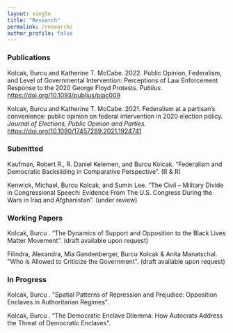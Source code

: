 ```yaml
---
layout: single
title: "Research"
permalink: /research/
author_profile: false
---
```


### Publications

Kolcak, Burcu and Katherine T. McCabe. 2022. Public Opinion, Federalism, and Level of Governmental Intervention: Perceptions of Law Enforcement Response to the 2020 George Floyd Protests. <i> Publius. </i> https://doi.org/10.1093/publius/pjac009

Kolcak, Burcu and Katherine T. McCabe. 2021. Federalism at a partisan’s convenience: public opinion on federal intervention in 2020 election policy. <i> Journal of Elections, Public Opinion and Parties. </i> https://doi.org/10.1080/17457289.2021.1924741

### Submitted 

Kaufman, Robert  R., R. Daniel  Kelemen,  and  Burcu  Kolcak. “Federalism and Democratic Backsliding in Comparative Perspective”. (R & R)

Kenwick, Michael, Burcu  Kolcak,  and  Sumin  Lee. “The  Civil – Military Divide in Congressional Speech:  Evidence From The U.S. Congress During the Wars in Iraq and Afghanistan”. (under review)

### Working Papers

Kolcak, Burcu . “The Dynamics of Support and Opposition to the Black Lives Matter Movement”. (draft available upon request)

Filindra, Alexandra, Mia Gandenberger, Burcu Kolcak & Anita Manatschal. "Who is Allowed to Criticize the Government". (draft available upon request)

### In Progress 

Kolcak, Burcu . "Spatial Patterns of Repression and Prejudice: Opposition Enclaves in Authoritarian Regimes".

Kolcak, Burcu . “The Democratic Enclave Dilemma: How Autocrats Address the Threat of Democratic Enclaves".

